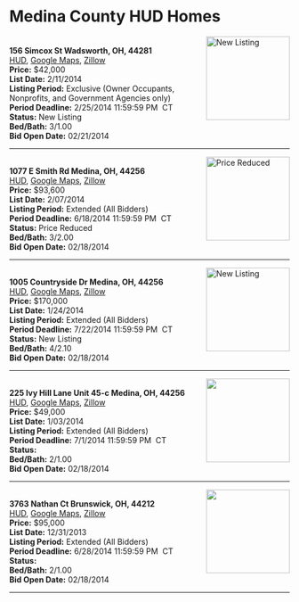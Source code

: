 # Medina County HUD Homes

[<img alt="New Listing" src="https://www.hudhomestore.com/pages/ImageShow.aspx?Case=412-581579" align="right" style="height:150px;">](http://www.hudhomestore.com/Listing/PropertyDetails.aspx?caseNumber=412-581579)  
**156 Simcox St Wadsworth, OH, 44281**  
[HUD](http://www.hudhomestore.com/Listing/PropertyDetails.aspx?caseNumber=412-581579), [Google Maps](http://maps.google.com/maps?q=156+Simcox+St+Wadsworth%2C+OH%2C+44281), [Zillow](http://www.zillow.com/homes/156+Simcox+St+Wadsworth%2C+OH%2C+44281/)  
**Price:** $42,000  
**List Date:** 2/11/2014  
**Listing Period:** Exclusive (Owner Occupants, Nonprofits, and Government Agencies only)  
**Period Deadline:** 2/25/2014 11:59:59 PM  CT  
**Status:** New Listing  
**Bed/Bath:** 3/1.00  
**Bid Open Date:** 02/21/2014

***

[<img alt="Price Reduced" src="https://www.hudhomestore.com/pages/ImageShow.aspx?Case=412-573487" align="right" style="height:150px;">](http://www.hudhomestore.com/Listing/PropertyDetails.aspx?caseNumber=412-573487)  
**1077 E Smith Rd Medina, OH, 44256**  
[HUD](http://www.hudhomestore.com/Listing/PropertyDetails.aspx?caseNumber=412-573487), [Google Maps](http://maps.google.com/maps?q=1077+E+Smith+Rd+Medina%2C+OH%2C+44256), [Zillow](http://www.zillow.com/homes/1077+E+Smith+Rd+Medina%2C+OH%2C+44256/)  
**Price:** $93,600  
**List Date:** 2/07/2014  
**Listing Period:** Extended (All Bidders)  
**Period Deadline:** 6/18/2014 11:59:59 PM  CT  
**Status:** Price Reduced  
**Bed/Bath:** 3/2.00  
**Bid Open Date:** 02/18/2014

***

[<img alt="New Listing" src="https://www.hudhomestore.com/pages/ImageShow.aspx?Case=412-612332" align="right" style="height:150px;">](http://www.hudhomestore.com/Listing/PropertyDetails.aspx?caseNumber=412-612332)  
**1005 Countryside Dr Medina, OH, 44256**  
[HUD](http://www.hudhomestore.com/Listing/PropertyDetails.aspx?caseNumber=412-612332), [Google Maps](http://maps.google.com/maps?q=1005+Countryside+Dr+Medina%2C+OH%2C+44256), [Zillow](http://www.zillow.com/homes/1005+Countryside+Dr+Medina%2C+OH%2C+44256/)  
**Price:** $170,000  
**List Date:** 1/24/2014  
**Listing Period:** Extended (All Bidders)  
**Period Deadline:** 7/22/2014 11:59:59 PM  CT  
**Status:** New Listing  
**Bed/Bath:** 4/2.10  
**Bid Open Date:** 02/18/2014

***

[<img alt="" src="https://www.hudhomestore.com/pages/ImageShow.aspx?Case=412-587354" align="right" style="height:150px;">](http://www.hudhomestore.com/Listing/PropertyDetails.aspx?caseNumber=412-587354)  
**225 Ivy Hill Lane Unit 45-c Medina, OH, 44256**  
[HUD](http://www.hudhomestore.com/Listing/PropertyDetails.aspx?caseNumber=412-587354), [Google Maps](http://maps.google.com/maps?q=225+Ivy+Hill+Lane+Unit+45-c+Medina%2C+OH%2C+44256), [Zillow](http://www.zillow.com/homes/225+Ivy+Hill+Lane+Unit+45-c+Medina%2C+OH%2C+44256/)  
**Price:** $49,000  
**List Date:** 1/03/2014  
**Listing Period:** Extended (All Bidders)  
**Period Deadline:** 7/1/2014 11:59:59 PM  CT  
**Status:**   
**Bed/Bath:** 2/1.00  
**Bid Open Date:** 02/18/2014

***

[<img alt="" src="https://www.hudhomestore.com/pages/ImageShow.aspx?Case=412-547942" align="right" style="height:150px;">](http://www.hudhomestore.com/Listing/PropertyDetails.aspx?caseNumber=412-547942)  
**3763 Nathan Ct Brunswick, OH, 44212**  
[HUD](http://www.hudhomestore.com/Listing/PropertyDetails.aspx?caseNumber=412-547942), [Google Maps](http://maps.google.com/maps?q=3763+Nathan+Ct+Brunswick%2C+OH%2C+44212), [Zillow](http://www.zillow.com/homes/3763+Nathan+Ct+Brunswick%2C+OH%2C+44212/)  
**Price:** $95,000  
**List Date:** 12/31/2013  
**Listing Period:** Extended (All Bidders)  
**Period Deadline:** 6/28/2014 11:59:59 PM  CT  
**Status:**   
**Bed/Bath:** 2/1.00  
**Bid Open Date:** 02/18/2014

***

